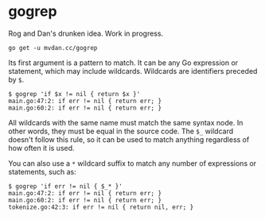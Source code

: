 # gogrep

Rog and Dan's drunken idea. Work in progress.

	go get -u mvdan.cc/gogrep

Its first argument is a pattern to match. It can be any Go expression or
statement, which may include wildcards. Wildcards are identifiers
preceded by `$`.

	$ gogrep 'if $x != nil { return $x }'
	main.go:47:2: if err != nil { return err; }
	main.go:60:2: if err != nil { return err; }

All wildcards with the same name must match the same syntax node. In
other words, they must be equal in the source code. The `$_` wildcard
doesn't follow this rule, so it can be used to match anything regardless
of how often it is used.

You can also use a `*` wildcard suffix to match any number of
expressions or statements, such as:

	$ gogrep 'if err != nil { $_* }'
	main.go:47:2: if err != nil { return err; }
	main.go:60:2: if err != nil { return err; }
	tokenize.go:42:3: if err != nil { return nil, err; }
